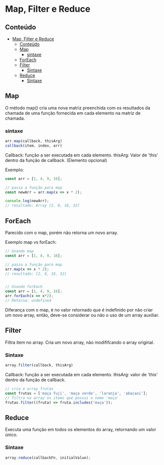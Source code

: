 # Map, Filter e Reduce
## Conteúdo
- [Map, Filter e Reduce](#map-filter-e-reduce)
  - [Conteúdo](#conteúdo)
  - [Map](#map)
    - [sintaxe](#sintaxe)
  - [ForEach](#foreach)
  - [Filter](#filter)
    - [Sintaxe](#sintaxe-1)
  - [Reduce](#reduce)
    - [Sintaxe](#sintaxe-2)


## Map
O método map() cria uma nova matriz preenchida com os resultados da chamada de uma função fornecida em cada elemento na matriz de chamada.

### sintaxe

```javascript
arr.map(callback, thisArg)
callback(item, index, arr)
```

Callback: função a ser executada em cada elemento.
thisArg: Valor de 'this' dentro da função de callback. (Elemento opcional)

Exemplo:
```javascript
const arr = [1, 4, 9, 16];

// passa a função para map
const newArr = arr.map(x => x * 2);

console.log(newArr);
// resultado: Array [2, 8, 18, 32]
```

## ForEach
Parecido com o map, porém não retorna um novo array.

Exemplo map vs forEach:
```javascript
// Usando map
const arr = [1, 4, 9, 16];

// passa a função para map
arr.map(x => x * 2);
// resultado: [2, 8, 18, 32]


// Usando forEach
const arr = [1, 4, 9, 16];
arr.forEach(x => x*2); 
// Retorna: undefined
```

Diferança com o map, é no valor retornado que é indefinido por não criar um novo array, então, deve-se considerar ou não o uso de um array auxiliar.

## Filter
Filtra item no array. Cria um novo array, não modififcando o array original.

### Sintaxe
```javascript
array.filter(callback, thisArg) 
```

Callback: função a ser executada em cada elemento.
thisArg: valor de 'this' dentro da função de callback.

```javascript
// cria o array frutas
const frutas = ['maça fuji', 'maça verde', 'laranja', 'abacaxi'];
// filtra no array os items que possui o nome 'maça'
frutas.filter((fruta) => fruta.includes('maça'));
```

## Reduce
Executa uma função em todos os elementos do array, retornando um valor único.

### Sintaxe

```javascript
array.reduce(callbackFn, initialValue);
```

